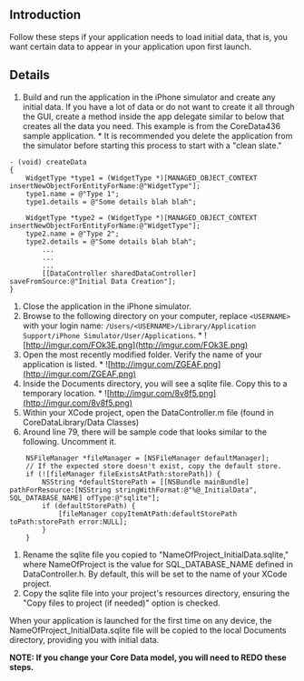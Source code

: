 ## Introduction ##

Follow these steps if your application needs to load initial data, that is, you want certain data to appear in your application upon first launch.

## Details ##

  1. Build and run the application in the iPhone simulator and create any initial data.  If you have a lot of data or do not want to create it all through the GUI, create a method inside the app delegate similar to below that creates all the data you need.  This example is from the CoreData436 sample application.
    * It is recommended you delete the application from the simulator before starting this process to start with a "clean slate."
```
- (void) createData
{
	WidgetType *type1 = (WidgetType *)[MANAGED_OBJECT_CONTEXT insertNewObjectForEntityForName:@"WidgetType"];
	type1.name = @"Type 1";
	type1.details = @"Some details blah blah";
	
	WidgetType *type2 = (WidgetType *)[MANAGED_OBJECT_CONTEXT insertNewObjectForEntityForName:@"WidgetType"];
	type2.name = @"Type 2";
	type2.details = @"Some details blah blah";
        ...
        ...
        ...
        [[DataController sharedDataController] saveFromSource:@"Initial Data Creation"];	
}
```
  1. Close the application in the iPhone simulator.
  1. Browse to the following directory on your computer, replace `<USERNAME>` with your login name: `/Users/<USERNAME>/Library/Application Support/iPhone Simulator/User/Applications`.
    * ![http://imgur.com/FOk3E.png](http://imgur.com/FOk3E.png)
  1. Open the most recently modified folder.  Verify the name of your application is listed.
    * ![http://imgur.com/ZGEAF.png](http://imgur.com/ZGEAF.png)
  1. Inside the Documents directory, you will see a sqlite file.  Copy this to a temporary location.
    * ![http://imgur.com/8v8f5.png](http://imgur.com/8v8f5.png)
  1. Within your XCode project, open the DataController.m file (found in CoreDataLibrary/Data Classes)
  1. Around line 79, there will be sample code that looks similar to the following.  Uncomment it.
```
	NSFileManager *fileManager = [NSFileManager defaultManager];
	// If the expected store doesn't exist, copy the default store.
	if (![fileManager fileExistsAtPath:storePath]) {
		NSString *defaultStorePath = [[NSBundle mainBundle] pathForResource:[NSString stringWithFormat:@"%@_InitialData", SQL_DATABASE_NAME] ofType:@"sqlite"];
		if (defaultStorePath) {
			[fileManager copyItemAtPath:defaultStorePath toPath:storePath error:NULL];
		}
	}
```
  1. Rename the sqlite file you copied to "NameOfProject\_InitialData.sqlite," where NameOfProject is the value for SQL\_DATABASE\_NAME defined in DataController.h.  By default, this will be set to the name of your XCode project.
  1. Copy the sqlite file into your project's resources directory, ensuring the "Copy files to project (if needed)" option is checked.

When your application is launched for the first time on any device, the NameOfProject\_InitialData.sqlite file will be copied to the local Documents directory, providing you with initial data.

**NOTE: If you change your Core Data model, you will need to REDO these steps.**